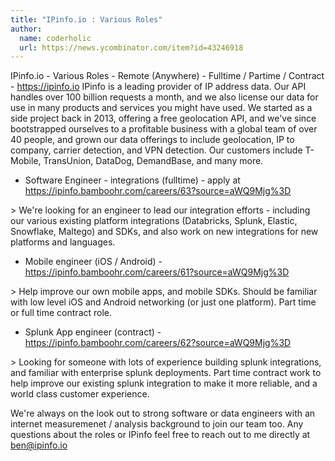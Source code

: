 ```yaml
---
title: "IPinfo.io : Various Roles"
author:
  name: coderholic
  url: https://news.ycombinator.com/item?id=43246918
---
```

IPinfo.io - Various Roles - Remote (Anywhere) - Fulltime &#x2F; Partime &#x2F; Contract - <a href="https:&#x2F;&#x2F;ipinfo.io" rel="nofollow">https:&#x2F;&#x2F;ipinfo.io</a>
IPinfo is a leading provider of IP address data. Our API handles over 100 billion requests a month, and we also license our data for use in many products and services you might have used. We started as a side project back in 2013, offering a free geolocation API, and we&#x27;ve since bootstrapped ourselves to a profitable business with a global team of over 40 people, and grown our data offerings to include geolocation, IP to company, carrier detection, and VPN detection. Our customers include T-Mobile, TransUnion, DataDog, DemandBase, and many more.

- Software Engineer - integrations (fulltime) - apply at <a href="https:&#x2F;&#x2F;ipinfo.bamboohr.com&#x2F;careers&#x2F;63?source=aWQ9Mjg%3D" rel="nofollow">https:&#x2F;&#x2F;ipinfo.bamboohr.com&#x2F;careers&#x2F;63?source=aWQ9Mjg%3D</a>

&gt; We&#x27;re looking for an engineer to lead our integration efforts - including our various existing platform integrations (Databricks, Splunk, Elastic, Snowflake, Maltego) and SDKs, and also work on new integrations for new platforms and languages.

- Mobile engineer (iOS &#x2F; Android) - <a href="https:&#x2F;&#x2F;ipinfo.bamboohr.com&#x2F;careers&#x2F;61?source=aWQ9Mjg%3D" rel="nofollow">https:&#x2F;&#x2F;ipinfo.bamboohr.com&#x2F;careers&#x2F;61?source=aWQ9Mjg%3D</a>

&gt; Help improve our own mobile apps, and mobile SDKs. Should be familiar with low level iOS and Android networking (or just one platform). Part time or full time contract role.

- Splunk App engineer (contract) - <a href="https:&#x2F;&#x2F;ipinfo.bamboohr.com&#x2F;careers&#x2F;62?source=aWQ9Mjg%3D" rel="nofollow">https:&#x2F;&#x2F;ipinfo.bamboohr.com&#x2F;careers&#x2F;62?source=aWQ9Mjg%3D</a>

&gt; Looking for someone with lots of experience building splunk integrations, and familiar with enterprise splunk deployments. Part time contract work to help improve our existing splunk integration to make it more reliable, and a world class customer experience.

We&#x27;re always on the look out to strong software or data engineers with an internet measuremenet &#x2F; analysis background to join our team too. Any questions about the roles or IPinfo feel free to reach out to me directly at ben@ipinfo.io
<JobApplication />
